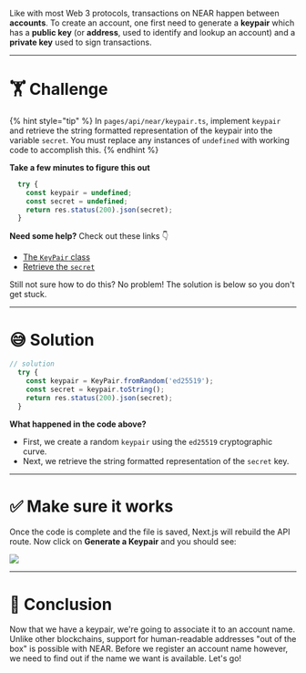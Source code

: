 Like with most Web 3 protocols, transactions on NEAR happen between **accounts**. To create an account, one first need to generate a **keypair** which has a **public key** (or **address**, used to identify and lookup an account) and a **private key** used to sign transactions.

---

# 🏋️ Challenge

{% hint style="tip" %}
In `pages/api/near/keypair.ts`, implement `keypair` and retrieve the string formatted representation of the keypair into the variable `secret`. You must replace any instances of `undefined` with working code to accomplish this.
{% endhint %}

**Take a few minutes to figure this out**

```typescript
  try {
    const keypair = undefined;
    const secret = undefined;
    return res.status(200).json(secret);
  }
```

**Need some help?** Check out these links 👇

- [The `KeyPair` class](https://near.github.io/near-api-js/modules/utils_key_pair.html)
- [Retrieve the `secret`](https://near.github.io/near-api-js/classes/utils_key_pair.keypaired25519.html#tostring)

Still not sure how to do this? No problem! The solution is below so you don't get stuck.

---

# 😅 Solution

```typescript
// solution
  try {
    const keypair = KeyPair.fromRandom('ed25519');
    const secret = keypair.toString();
    return res.status(200).json(secret);
  }
```

**What happened in the code above?**

- First, we create a random `keypair` using the `ed25519` cryptographic curve.
- Next, we retrieve the string formatted representation of the `secret` key.

---

# ✅ Make sure it works

Once the code is complete and the file is saved, Next.js will rebuild the API route. Now click on **Generate a Keypair** and you should see:

![](https://raw.githubusercontent.com/figment-networks/learn-web3-dapp/main/markdown/__images__/near/near-keypair.gif)

---

# 🏁 Conclusion

Now that we have a keypair, we're going to associate it to an account name. Unlike other blockchains, support for human-readable addresses "out of the box" is possible with NEAR. Before we register an account name however, we need to find out if the name we want is available. Let's go!
